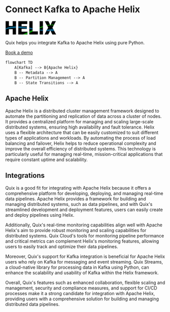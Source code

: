 # Connect Kafka to Apache Helix

![](./images/logo_1.jpg)

Quix helps you integrate Kafka to Apache Helix using pure Python.

<div>
<a class="md-button md-button--primary" href="https://share.hsforms.com/1iW0TmZzKQMChk0lxd_tGiw4yjw2?__hstc=175542013.2303933fbd746c0ac86d9ccbe9bc9100.1728383268831.1729603416735.1729620918855.31&__hssc=175542013.1.1729620918855&__hsfp=2132701734" target="_blank" style="margin-right:.5rem;">Book a demo</a>
<br/>
</div>

```mermaid
flowchart TD
    A[Kafka] --> B{Apache Helix}
    B -- Metadata --> A
    B -- Partition Management --> A
    B -- State Transitions --> A        
```

## Apache Helix

Apache Helix is a distributed cluster management framework designed to automate the partitioning and replication of data across a cluster of nodes. It provides a centralized platform for managing and scaling large-scale distributed systems, ensuring high availability and fault tolerance. Helix uses a flexible architecture that can be easily customized to suit different types of applications and workloads. By automating the process of load balancing and failover, Helix helps to reduce operational complexity and improve the overall efficiency of distributed systems. This technology is particularly useful for managing real-time, mission-critical applications that require constant uptime and scalability.

## Integrations

Quix is a good fit for integrating with Apache Helix because it offers a comprehensive platform for developing, deploying, and managing real-time data pipelines. Apache Helix provides a framework for building and managing distributed systems, such as data pipelines, and with Quix's streamlined development and deployment features, users can easily create and deploy pipelines using Helix.

Additionally, Quix's real-time monitoring capabilities align well with Apache Helix's aim to provide robust monitoring and scaling capabilities for distributed systems. Quix Cloud's tools for monitoring pipeline performance and critical metrics can complement Helix's monitoring features, allowing users to easily track and optimize their data pipelines.

Moreover, Quix's support for Kafka integration is beneficial for Apache Helix users who rely on Kafka for messaging and event streaming. Quix Streams, a cloud-native library for processing data in Kafka using Python, can enhance the scalability and usability of Kafka within the Helix framework.

Overall, Quix's features such as enhanced collaboration, flexible scaling and management, security and compliance measures, and support for CI/CD processes make it a strong candidate for integration with Apache Helix, providing users with a comprehensive solution for building and managing distributed data pipelines.

